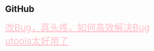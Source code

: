 <html>
<head>
    <meta charset="utf-8">
    <title>GitHub</title>
    <link rel="stylesheet" href="https://zhaobokai341.github.io/yangshi.css">
    <style>
        a{color:pink;font-size:30px;}
    </style>
</head>
<body>
<h1>GitHub</h1>
<a href="../qita/qita1/151" target="_blank">改Bug，真头疼，如何高效解决Bug</a>
<br>
<a href="../qita/qita1/152" target="_blank">utools太好用了</a>
</body>
</html>
